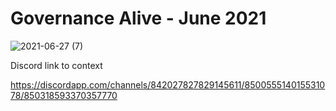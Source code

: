 # Governance Alive - June 2021

![2021-06-27 (7)](https://user-images.githubusercontent.com/25156451/123558513-916b7a80-d78e-11eb-909f-90e644b5b471.png)

Discord link to context

https://discordapp.com/channels/842027827829145611/850055514015531078/850318593370357770
